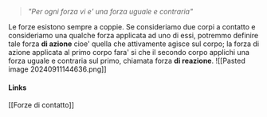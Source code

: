 >*"Per ogni forza vi e' una forza uguale e contraria"*

Le forze esistono sempre a coppie.
Se consideriamo due corpi a contatto e consideriamo una qualche forza applicata ad uno di essi, potremmo definire tale forza **di azione** cioe' quella che attivamente agisce sul corpo; la forza di azione applicata al primo corpo fara' si che il secondo corpo applichi una forza uguale e contraria sul primo, chiamata forza **di reazione**.
![[Pasted image 20240911144636.png]]
#### Links
[[Forze di contatto]]